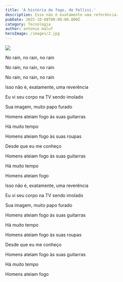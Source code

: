 ```yaml
---
title: 'A história do fogo, de Fellini.'
description: Isso não é exatamente uma referência.
pubDate: 2025-10-08T00:00:00.000Z
category: Tecnologia
author: antonio maluf
heroImage: /images/2.jpg
---
```


![](/images/1112.jpg)

No rain, no rain, no rain

No rain, no rain, no rain

No rain, no rain, no rain

Isso não é, exatamente, uma reverência

Eu vi seu corpo na TV sendo imolado

Sua imagem, muito papo furado

Homens ateiam fogo às suas guitarras

Há muito tempo

Homens ateiam fogo às suas roupas

Desde que eu me conheço

Homens ateiam fogo às suas guitarras

Há muito tempo

Homens ateiam fogo

Isso não é, exatamente, uma reverência

Eu vi seu corpo na TV sendo imolado

Sua imagem, muito papo furado

Homens ateiam fogo às suas guitarras

Há muito tempo

Homens ateiam fogo às suas roupas

Desde que eu me conheço

Homens ateiam fogo às suas guitarras

Há muito tempo

Homens ateiam fogo
